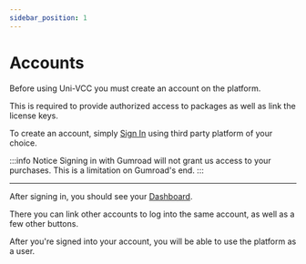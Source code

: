 ```yaml
---
sidebar_position: 1
---
```


# Accounts

Before using Uni-VCC you must create an account on the platform.

This is required to provide authorized access to packages as well as link the license keys.

To create an account, simply [Sign In](https://uni-vcc.app/sign-in) using third party platform of your choice.

:::info Notice
Signing in with Gumroad will not grant us access to your purchases.
This is a limitation on Gumroad's end.
:::

---

After signing in, you should see your [Dashboard](https://uni-vcc.app/dash).

There you can link other accounts to log into the same account, as well as a few other buttons.

After you're signed into your account, you will be able to use the platform as a user.